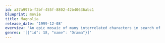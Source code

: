 ```yaml
---
id: a37a997b-f2bf-455f-8802-42b40636abc1
blueprint: movie
title: Magnolia
release_date: '1999-12-08'
overview: 'An epic mosaic of many interrelated characters in search of happiness, forgiveness, and meaning in the San Fernando Valley.'
genres: '[{"id": 18, "name": "Drama"}]'
---
```


